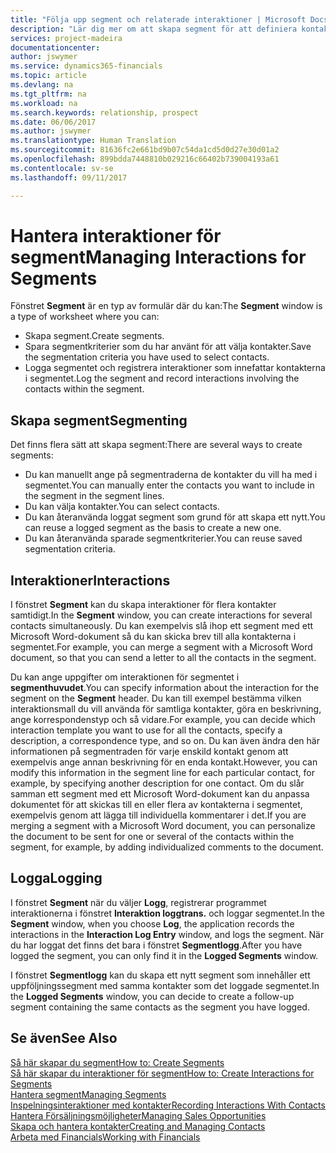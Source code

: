 ```yaml
---
title: "Följa upp segment och relaterade interaktioner | Microsoft Docs"
description: "Lär dig mer om att skapa segment för att definiera kontaktgrupper och ange interaktioner för segment."
services: project-madeira
documentationcenter: 
author: jswymer
ms.service: dynamics365-financials
ms.topic: article
ms.devlang: na
ms.tgt_pltfrm: na
ms.workload: na
ms.search.keywords: relationship, prospect
ms.date: 06/06/2017
ms.author: jswymer
ms.translationtype: Human Translation
ms.sourcegitcommit: 81636fc2e661bd9b07c54da1cd5d0d27e30d01a2
ms.openlocfilehash: 899bdda7448810b029216c66402b739004193a61
ms.contentlocale: sv-se
ms.lasthandoff: 09/11/2017

---
```

# <a name="managing-interactions-for-segments"></a><span data-ttu-id="a0a98-103">Hantera interaktioner för segment</span><span class="sxs-lookup"><span data-stu-id="a0a98-103">Managing Interactions for Segments</span></span>
<span data-ttu-id="a0a98-104">Fönstret **Segment** är en typ av formulär där du kan:</span><span class="sxs-lookup"><span data-stu-id="a0a98-104">The **Segment** window is a type of worksheet where you can:</span></span>

* <span data-ttu-id="a0a98-105">Skapa segment.</span><span class="sxs-lookup"><span data-stu-id="a0a98-105">Create segments.</span></span>
* <span data-ttu-id="a0a98-106">Spara segmentkriterier som du har använt för att välja kontakter.</span><span class="sxs-lookup"><span data-stu-id="a0a98-106">Save the segmentation criteria you have used to select contacts.</span></span>
* <span data-ttu-id="a0a98-107">Logga segmentet och registrera interaktioner som innefattar kontakterna i segmentet.</span><span class="sxs-lookup"><span data-stu-id="a0a98-107">Log the segment and record interactions involving the contacts within the segment.</span></span>

## <a name="segmenting"></a><span data-ttu-id="a0a98-108">Skapa segment</span><span class="sxs-lookup"><span data-stu-id="a0a98-108">Segmenting</span></span>
<span data-ttu-id="a0a98-109">Det finns flera sätt att skapa segment:</span><span class="sxs-lookup"><span data-stu-id="a0a98-109">There are several ways to create segments:</span></span>

* <span data-ttu-id="a0a98-110">Du kan manuellt ange på segmentraderna de kontakter du vill ha med i segmentet.</span><span class="sxs-lookup"><span data-stu-id="a0a98-110">You can manually enter the contacts you want to include in the segment in the segment lines.</span></span>
* <span data-ttu-id="a0a98-111">Du kan välja kontakter.</span><span class="sxs-lookup"><span data-stu-id="a0a98-111">You can select contacts.</span></span>
* <span data-ttu-id="a0a98-112">Du kan återanvända loggat segment som grund för att skapa ett nytt.</span><span class="sxs-lookup"><span data-stu-id="a0a98-112">You can reuse a logged segment as the basis to create a new one.</span></span>
* <span data-ttu-id="a0a98-113">Du kan återanvända sparade segmentkriterier.</span><span class="sxs-lookup"><span data-stu-id="a0a98-113">You can reuse saved segmentation criteria.</span></span>

## <a name="interactions"></a><span data-ttu-id="a0a98-114">Interaktioner</span><span class="sxs-lookup"><span data-stu-id="a0a98-114">Interactions</span></span>
<span data-ttu-id="a0a98-115">I fönstret **Segment** kan du skapa interaktioner för flera kontakter samtidigt.</span><span class="sxs-lookup"><span data-stu-id="a0a98-115">In the **Segment** window, you can create interactions for several contacts simultaneously.</span></span> <span data-ttu-id="a0a98-116">Du kan exempelvis slå ihop ett segment med ett Microsoft Word-dokument så du kan skicka brev till alla kontakterna i segmentet.</span><span class="sxs-lookup"><span data-stu-id="a0a98-116">For example, you can merge a segment with a Microsoft Word document, so that you can send a letter to all the contacts in the segment.</span></span>

<span data-ttu-id="a0a98-117">Du kan ange uppgifter om interaktionen för segmentet i **segmenthuvudet**.</span><span class="sxs-lookup"><span data-stu-id="a0a98-117">You can specify information about the interaction for the segment on the **Segment** header.</span></span> <span data-ttu-id="a0a98-118">Du kan till exempel bestämma vilken interaktionsmall du vill använda för samtliga kontakter, göra en beskrivning, ange korrespondenstyp och så vidare.</span><span class="sxs-lookup"><span data-stu-id="a0a98-118">For example, you can decide which interaction template you want to use for all the contacts, specify a description, a correspondence type, and so on.</span></span> <span data-ttu-id="a0a98-119">Du kan även ändra den här informationen på segmentraden för varje enskild kontakt genom att exempelvis ange annan beskrivning för en enda kontakt.</span><span class="sxs-lookup"><span data-stu-id="a0a98-119">However, you can modify this information in the segment line for each particular contact, for example, by specifying another description for one contact.</span></span> <span data-ttu-id="a0a98-120">Om du slår samman ett segment med ett Microsoft Word-dokument kan du anpassa dokumentet för att skickas till en eller flera av kontakterna i segmentet, exempelvis genom att lägga till individuella kommentarer i det.</span><span class="sxs-lookup"><span data-stu-id="a0a98-120">If you are merging a segment with a Microsoft Word document, you can personalize the document to be sent for one or several of the contacts within the segment, for example, by adding individualized comments to the document.</span></span>

## <a name="logging"></a><span data-ttu-id="a0a98-121">Logga</span><span class="sxs-lookup"><span data-stu-id="a0a98-121">Logging</span></span>
<span data-ttu-id="a0a98-122">I fönstret **Segment** när du väljer **Logg**, registrerar programmet interaktionerna i fönstret **Interaktion loggtrans.** och loggar segmentet.</span><span class="sxs-lookup"><span data-stu-id="a0a98-122">In the **Segment** window, when you choose **Log**, the application records the interactions in the **Interaction Log Entry** window, and logs the segment.</span></span> <span data-ttu-id="a0a98-123">När du har loggat det finns det bara i fönstret **Segmentlogg**.</span><span class="sxs-lookup"><span data-stu-id="a0a98-123">After you have logged the segment, you can only find it in the **Logged Segments** window.</span></span>

<span data-ttu-id="a0a98-124">I fönstret **Segmentlogg** kan du skapa ett nytt segment som innehåller ett uppföljningssegment med samma kontakter som det loggade segmentet.</span><span class="sxs-lookup"><span data-stu-id="a0a98-124">In the **Logged Segments** window, you can decide to create a follow-up segment containing the same contacts as the segment you have logged.</span></span>

## <a name="see-also"></a><span data-ttu-id="a0a98-125">Se även</span><span class="sxs-lookup"><span data-stu-id="a0a98-125">See Also</span></span>
[<span data-ttu-id="a0a98-126">Så här skapar du segment</span><span class="sxs-lookup"><span data-stu-id="a0a98-126">How to: Create Segments</span></span>](marketing-how-create-segment.md)  
[<span data-ttu-id="a0a98-127">Så här skapar du interaktioner för segment</span><span class="sxs-lookup"><span data-stu-id="a0a98-127">How to: Create Interactions for Segments</span></span>](marketing-how-create-interactions.md)  
[<span data-ttu-id="a0a98-128">Hantera segment</span><span class="sxs-lookup"><span data-stu-id="a0a98-128">Managing Segments</span></span>](marketing-segments.md)  
[<span data-ttu-id="a0a98-129">Inspelningsinteraktioner med kontakter</span><span class="sxs-lookup"><span data-stu-id="a0a98-129">Recording Interactions With Contacts</span></span>](marketing-interactions.md)  
[<span data-ttu-id="a0a98-130">Hantera Försäljningsmöjligheter</span><span class="sxs-lookup"><span data-stu-id="a0a98-130">Managing Sales Opportunities</span></span>](marketing-manage-sales-opportunities.md)  
[<span data-ttu-id="a0a98-131">Skapa och hantera kontakter</span><span class="sxs-lookup"><span data-stu-id="a0a98-131">Creating and Managing Contacts</span></span>](marketing-contacts.md)  
[<span data-ttu-id="a0a98-132">Arbeta med Financials</span><span class="sxs-lookup"><span data-stu-id="a0a98-132">Working with Financials</span></span>](ui-work-product.md)

